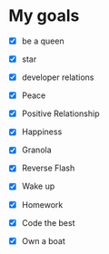 # My goals
- [x] be a queen
- [x] star
- [x] developer relations
- [x] Peace
- [x] Positive Relationship 
- [x] Happiness
- [x] Granola

- [x] Reverse Flash
- [x] Wake up
- [x] Homework
- [x] Code the best
- [x] Own a boat
